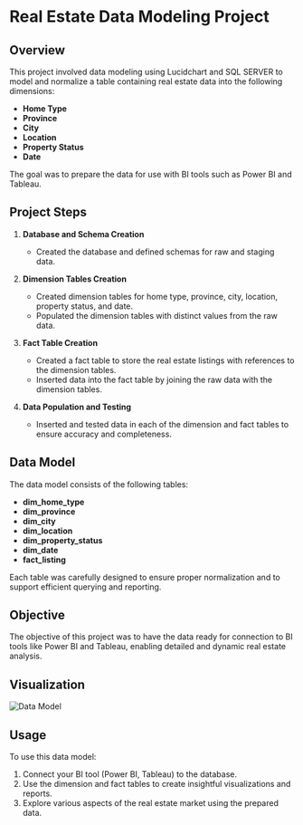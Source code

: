 # Real Estate Data Modeling Project

## Overview

This project involved data modeling using Lucidchart and SQL SERVER to model and normalize a table containing real estate data into the following dimensions:

- **Home Type**
- **Province**
- **City**
- **Location**
- **Property Status**
- **Date**

The goal was to prepare the data for use with BI tools such as Power BI and Tableau.

## Project Steps

1. **Database and Schema Creation**
   - Created the database and defined schemas for raw and staging data.

2. **Dimension Tables Creation**
   - Created dimension tables for home type, province, city, location, property status, and date.
   - Populated the dimension tables with distinct values from the raw data.

3. **Fact Table Creation**
   - Created a fact table to store the real estate listings with references to the dimension tables.
   - Inserted data into the fact table by joining the raw data with the dimension tables.

4. **Data Population and Testing**
   - Inserted and tested data in each of the dimension and fact tables to ensure accuracy and completeness.

## Data Model

The data model consists of the following tables:

- **dim_home_type**
- **dim_province**
- **dim_city**
- **dim_location**
- **dim_property_status**
- **dim_date**
- **fact_listing**

Each table was carefully designed to ensure proper normalization and to support efficient querying and reporting.

## Objective

The objective of this project was to have the data ready for connection to BI tools like Power BI and Tableau, enabling detailed and dynamic real estate analysis.

## Visualization

![Data Model](path/to/Data%20Modeling%20lucidchart.jpg)

## Usage

To use this data model:

1. Connect your BI tool (Power BI, Tableau) to the database.
2. Use the dimension and fact tables to create insightful visualizations and reports.
3. Explore various aspects of the real estate market using the prepared data.


